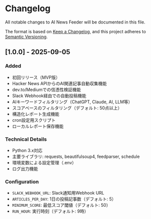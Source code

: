 # Changelog

All notable changes to AI News Feeder will be documented in this file.

The format is based on [Keep a Changelog](https://keepachangelog.com/en/1.0.0/),
and this project adheres to [Semantic Versioning](https://semver.org/spec/v2.0.0.html).

## [1.0.0] - 2025-09-05

### Added
- 初回リリース（MVP版）
- Hacker News APIからのAI関連記事自動収集機能
- dev.to/Mediumでの信憑性検証機能
- Slack Webhook経由での自動投稿機能
- AIキーワードフィルタリング（ChatGPT, Claude, AI, LLM等）
- スコアベースのフィルタリング（デフォルト: 50点以上）
- 構造化レポート生成機能
- cron設定用スクリプト
- ローカルレポート保存機能

### Technical Details
- Python 3.x対応
- 主要ライブラリ: requests, beautifulsoup4, feedparser, schedule
- 環境変数による設定管理（.env）
- ログ出力機能

### Configuration
- `SLACK_WEBHOOK_URL`: Slack通知用Webhook URL
- `ARTICLES_PER_DAY`: 1日の投稿記事数（デフォルト: 5）
- `MINIMUM_SCORE`: 最低スコア閾値（デフォルト: 50）
- `RUN_HOUR`: 実行時刻（デフォルト: 9時）